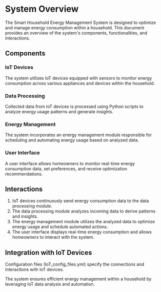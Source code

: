 # System Overview

The Smart Household Energy Management System is designed to optimize and manage energy consumption within a household. This document provides an overview of the system's components, functionalities, and interactions.

## Components

### IoT Devices

The system utilizes IoT devices equipped with sensors to monitor energy consumption across various appliances and devices within the household.

### Data Processing

Collected data from IoT devices is processed using Python scripts to analyze energy usage patterns and generate insights.

### Energy Management

The system incorporates an energy management module responsible for scheduling and automating energy usage based on analyzed data.

### User Interface

A user interface allows homeowners to monitor real-time energy consumption data, set preferences, and receive optimization recommendations.

## Interactions

1. IoT devices continuously send energy consumption data to the data processing module.
2. The data processing module analyzes incoming data to derive patterns and insights.
3. The energy management module utilizes the analyzed data to optimize energy usage and schedule automated actions.
4. The user interface displays real-time energy consumption and allows homeowners to interact with the system.

## Integration with IoT Devices

Configuration files (IoT_config_files.yml) specify the connections and interactions with IoT devices.

The system ensures efficient energy management within a household by leveraging IoT data analysis and automation.
